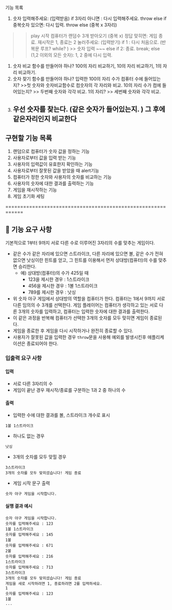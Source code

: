 기능 목록

1. 숫자 입력해주세요: (입력받음)
if 3자리 아니면 : 다시 입력해주세요. throw
else if 중복숫자 있으면: 다시 입력. throw
else (중복 x 3자리)
>>play 시작
컴퓨터가 랜덤수 3개 받아오기 (중복 x)
정답 맞히면: 게임 종료. 재시작은 1, 종료는 2 눌러주세요: (입력받기)
if 1 : 다시 처음으로. (반복문 루프? while? ) >> 숫자 입력 ~~~
else if 2: 종료. break;
else (1,2 이외의 모든 숫자): 1, 2 중에 다시 입력. 
1) 숫자 비교 함수를 만들어야 하나? 
100의 자리 비교하기, 10의 자리 비교하기, 1의 자리 비교하기. 
2) 숫자 찾기 함수를 만들어야 하나? 
입력한 100의 자리 수가 컴퓨터 수에 들어있는지? >>첫 숫자와 숫자비교함수로 컴숫자의 각 자리와 비교. 
10의 자리 수가 컴에 들어있는지? >> 두번째 숫자와 각각 비교. 
1의 자리? >> 세번째 숫자와 각각 비교. 
3) ## 우선 숫자를 찾는다. (같은 숫자가 들어있는지. ) 그 후에 같은자리인지 비교한다 ##
<!-- 아마도 이쪽이려나 -->
## 구현할 기능 목록 
1. 랜덤으로 컴퓨터가 숫자 값을 정하는 기능
2. 사용자로부터 값을 입력 받는 기능
3. 사용자의 입력값이 유효한지 확인하는 기능
4. 사용자로부터 잘못된 값을 받았을 때 alert기능
5. 컴퓨터가 정한 숫자와 사용자의 숫자를 비교하는 기능
6. 사용자의 숫자에 대한 결과를 출력하는 기능
7. 게임을 재시작하는 기능
8. 게임 초기화 세팅

============================================================


## 🚀 기능 요구 사항

기본적으로 1부터 9까지 서로 다른 수로 이루어진 3자리의 수를 맞추는 게임이다.

- 같은 수가 같은 자리에 있으면 스트라이크, 다른 자리에 있으면 볼, 같은 수가 전혀 없으면 낫싱이란 힌트를 얻고, 그 힌트를 이용해서 먼저 상대방(컴퓨터)의 수를 맞추면 승리한다.
  - 예) 상대방(컴퓨터)의 수가 425일 때
    - 123을 제시한 경우 : 1스트라이크
    - 456을 제시한 경우 : 1볼 1스트라이크
    - 789를 제시한 경우 : 낫싱
- 위 숫자 야구 게임에서 상대방의 역할을 컴퓨터가 한다. 컴퓨터는 1에서 9까지 서로 다른 임의의 수 3개를 선택한다. 게임 플레이어는 컴퓨터가 생각하고 있는 서로 다른 3개의 숫자를 입력하고, 컴퓨터는 입력한 숫자에 대한
  결과를 출력한다.
- 이 같은 과정을 반복해 컴퓨터가 선택한 3개의 숫자를 모두 맞히면 게임이 종료된다.
- 게임을 종료한 후 게임을 다시 시작하거나 완전히 종료할 수 있다.
- 사용자가 잘못된 값을 입력한 경우 `throw`문을 사용해 예외를 발생시킨후 애플리케이션은 종료되어야 한다.

### 입출력 요구 사항

#### 입력

- 서로 다른 3자리의 수
- 게임이 끝난 경우 재시작/종료를 구분하는 1과 2 중 하나의 수

#### 출력

- 입력한 수에 대한 결과를 볼, 스트라이크 개수로 표시

```
1볼 1스트라이크
```

- 하나도 없는 경우

```
낫싱
```

- 3개의 숫자를 모두 맞힐 경우

```
3스트라이크
3개의 숫자를 모두 맞히셨습니다! 게임 종료
```

- 게임 시작 문구 출력

```
숫자 야구 게임을 시작합니다.
```

#### 실행 결과 예시

```
숫자 야구 게임을 시작합니다.
숫자를 입력해주세요 : 123
1볼 1스트라이크
숫자를 입력해주세요 : 145
1볼
숫자를 입력해주세요 : 671
2볼
숫자를 입력해주세요 : 216
1스트라이크
숫자를 입력해주세요 : 713
3스트라이크
3개의 숫자를 모두 맞히셨습니다! 게임 종료
게임을 새로 시작하려면 1, 종료하려면 2를 입력하세요.
1
숫자를 입력해주세요 : 123
1볼
...
```

